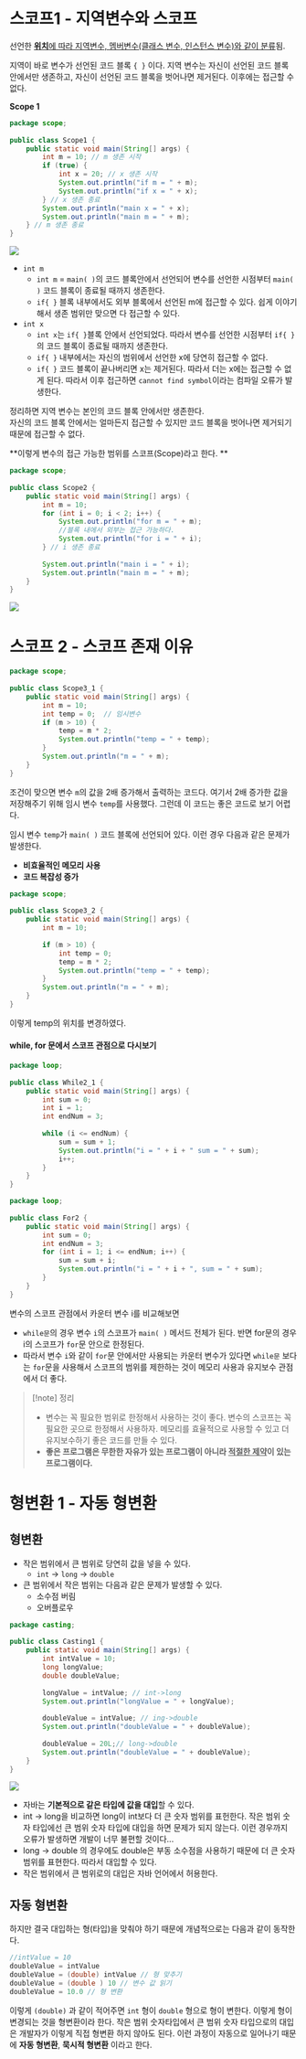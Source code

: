 # 스코프1 - 지역변수와 스코프
선언한 <u>**위치**에 따라 지역변수, 멤버변수(클래스 변수, 인스턴스 변수)와 같이 분류</u>됨.

지역이 바로 변수가 선언된 코드 블록 `{ }` 이다. 지역 변수는 자신이 선언된 코드 블록 안에서만 생존하고, 자신이 선언된 코드 블록을 벗어나면 제거된다. 이후에는 접근할 수 없다.

**Scope 1**
```java
package scope;  
  
public class Scope1 {  
    public static void main(String[] args) {  
        int m = 10; // m 생존 시작  
        if (true) {  
            int x = 20; // x 생존 시작  
            System.out.println("if m = " + m);  
            System.out.println("if x = " + x);  
        } // x 생존 종료  
        System.out.println("main x = " + x);  
        System.out.println("main m = " + m);  
    } // m 생존 종료  
}
```
![](https://i.imgur.com/vdJ6Ncc.png)
- `int m`
	- `int m` = `main( )`의 코드 블록안에서 선언되어 변수를 선언한 시점부터 `main( )` 코드 블록이 종료될 때까지 생존한다.
	- `if{ }` 블록 내부에서도 외부 블록에서 선언된 m에 접근할 수 있다. 쉽게 이야기해서 생존 범위만 맞으면 다 접근할 수 있다.
- `int x`
	- `int x`는 `if{ }`블록 안에서 선언되었다. 따라서 변수를 선언한 시점부터 `if{ }`의 코드 블록이 종료될 때까지 생존한다.
	- `if{ }` 내부에서는 자신의 범위에서 선언한 x에 당연히 접근할 수 없다.
	- `if{ }` 코드 블록이 끝나버리면 x는 제거된다. 따라서 더는 x에는 접근할 수 없게 된다. 따라서 이후 접근하면 `cannot find symbol`이라는 컴파일 오류가 발생한다.

정리하면 지역 변수는 본인의 코드 블록 안에서만 생존한다.<br>
자신의 코드 블록 안에서는 얼마든지 접근할 수 있지만 코드 블록을 벗어나면 제거되기 때문에 접근할 수 없다.

**이렇게 변수의 접근 가능한 범위를 스코프(Scope)라고 한다. **

```java
package scope;  
  
public class Scope2 {  
    public static void main(String[] args) {  
        int m = 10;  
        for (int i = 0; i < 2; i++) {  
            System.out.println("for m = " + m);  
            //블록 내에서 외부는 접근 가능하다.  
            System.out.println("for i = " + i);  
        } // i 생존 종료  
  
        System.out.println("main i = " + i);  
        System.out.println("main m = " + m);  
    }  
}
```
![](https://i.imgur.com/e28nzoU.png)

# 스코프 2 - 스코프 존재 이유
```java
package scope;  
  
public class Scope3_1 {  
    public static void main(String[] args) {  
        int m = 10;  
        int temp = 0;  // 임시변수
        if (m > 10) {  
            temp = m * 2;  
            System.out.println("temp = " + temp);  
        }  
        System.out.println("m = " + m);  
    }  
}
```
조건이 맞으면 변수 `m`의 값을 2배 증가해서 출력하는 코드다. 여기서 2배 증가한 값을 저장해주기 위해 임시 변수 `temp`를 사용했다. 그런데 이 코드는 좋은 코드로 보기 어렵다.

임시 변수 `temp`가 `main( )` 코드 블록에 선언되어 있다. 이런 경우 다음과 같은 문제가 발생한다.
- **비효율적인 메모리 사용**
- **코드 복잡성 증가**

```java
package scope;  
  
public class Scope3_2 {  
    public static void main(String[] args) {  
        int m = 10;  
  
        if (m > 10) {  
            int temp = 0;  
            temp = m * 2;  
            System.out.println("temp = " + temp);  
        }  
        System.out.println("m = " + m);  
    }  
}
```
이렇게 temp의 위치를 변경하였다.

#### while, for 문에서 스코프 관점으로 다시보기
```java
package loop;  
  
public class While2_1 {  
    public static void main(String[] args) {  
        int sum = 0;  
        int i = 1;  
        int endNum = 3;  
  
        while (i <= endNum) {  
            sum = sum + 1;  
            System.out.println("i = " + i + " sum = " + sum);  
            i++;  
        }  
    }  
}
```

```java
package loop;  
  
public class For2 {  
    public static void main(String[] args) {  
        int sum = 0;  
        int endNum = 3;  
        for (int i = 1; i <= endNum; i++) {  
            sum = sum + i;  
            System.out.println("i = " + i + ", sum = " + sum);  
        }  
    }  
}
```
변수의 스코프 관점에서 카운터 변수 i를 비교해보면
- `while문`의 경우 변수 `i`의 스코프가 `main( )` 메서드 전체가 된다. 반면 for문의 경우 i의 스코프가 `for`문 안으로 한정된다.
- 따라서 변수 `i`와 같이 `for`문 안에서만 사용되는 카운터 변수가 있다면 `while문` 보다는 `for`문을 사용해서 스코프의 범위를 제한하는 것이 메모리 사용과 유지보수 관점에서 더 좋다.

>[!note] 정리
> - 변수는 꼭 필요한 범위로 한정해서 사용하는 것이 좋다. 변수의 스코프는 꼭 필요한 곳으로 한정해서 사용하자. 메모리를 효율적으로 사용할 수 있고 더 유지보수하기 좋은 코드를 만들 수 있다.
>- **좋은 프로그램은 무한한 자유가 있는 프로그램이 아니라 <u>적절한 제약</u>이 있는 프로그램이다.**

# 형변환 1 - 자동 형변환
## 형변환
- 작은 범위에서 큰 범위로 당연히 값을 넣을 수 있다.
	- `int` -> `long` -> `double`
- 큰 범위에서 작은 범위는 다음과 같은 문제가 발생할 수 있다.
	- 소수점 버림
	- 오버플로우

```java
package casting;  
  
public class Casting1 {  
    public static void main(String[] args) {  
        int intValue = 10;  
        long longValue;  
        double doubleValue;  
  
        longValue = intValue; // int->long  
        System.out.println("longValue = " + longValue);  
  
        doubleValue = intValue; // ing->double  
        System.out.println("doubleValue = " + doubleValue);  
  
        doubleValue = 20L;// long->double  
        System.out.println("doubleValue = " + doubleValue);  
    }  
}
```
![](https://i.imgur.com/omiHgiq.png)

- 자바는 **기본적으로 같은 타입에 값을 대입**할 수 있다.
- int -> long을 비교하면 long이 int보다 더 큰 숫자 범위를 표헌한다. 작은 범위 숫자 타입에선 큰 범위 숫자 타입에 대입을 하면 문제가 되지 않는다. 이런 경우까지 오류가 발생하면 개발이 너무 불편할 것이다...
- long -> double 의 경우에도 double은 부동 소수점을 사용하기 때문에 더 큰 숫자 범위를 표현한다. 따라서 대입할 수 있다.
- 작은 범위에서 큰 범위로의 대입은 자바 언어에서 허용한다.

## 자동 형변환
하지만 결국 대입하는 형(타입)을 맞춰야 하기 때문에 개념적으로는 다음과 같이 동작한다.
```java
//intValue = 10
doubleValue = intValue
doubleValue = (double) intValue // 형 맞추기
doubleValue = (double ) 10 // 변수 값 읽기
doubleValue = 10.0 // 형 변환
```

이렇게 `(double)` 과 같이 적어주면 `int` 형이 `double` 형으로 형이 변한다. 이렇게 형이 변경되는 것을 형변환이라 한다. 작은 범위 숫자타입에서 큰 범위 숫자 타입으로의 대입은 개발자가 이렇게 직접 형변환 하지 않아도 된다. 이런 과정이 자동으로 일어나기 때문에 **자동 형변환**, **묵시적 형변환** 이라고 한다.